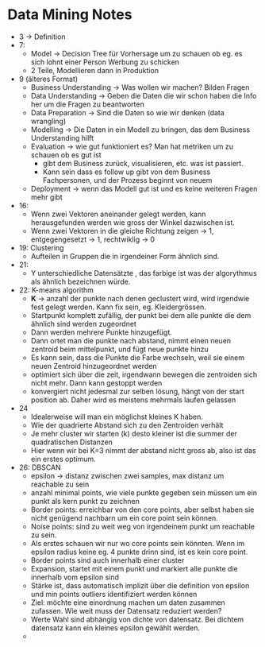 # Data Mining Notes

- 3 -> Definition
- 7: 
  - Model -> Decision Tree für Vorhersage um zu schauen ob eg. es sich lohnt einer Person Werbung zu schicken
  - 2 Teile, Modellieren dann in Produktion
- 9 (älteres Format)
  - Business Understanding -> Was wollen wir machen? Bilden Fragen
  - Data Understanding -> Geben die Daten die wir schon haben die Info her um die Fragen zu beantworten
  - Data Preparation -> Sind die Daten so wie wir denken (data wrangling)
  - Modelling -> Die Daten in ein Modell zu bringen, das dem Business Understanding hilft
  - Evaluation -> wie gut funktioniert es? Man hat metriken um zu schauen ob es gut ist
    - gibt dem Business zurück, visualisieren, etc. was ist passiert.
    - Kann sein dass es follow up gibt von dem Business Fachpersonen, und der Prozess beginnt von neuem
  -  Deployment -> wenn das Modell gut ist und es keine weiteren Fragen mehr gibt
-  16:
   -  Wenn zwei Vektoren aneinander gelegt werden, kann herausgefunden werden wie gross der Winkel dazwischen ist.
   -  Wenn zwei Vektoren in die gleiche Richtung zeigen -> 1, entgegengesetzt -> 1, rechtwiklig -> 0
-  19: Clustering
   -  Aufteilen in Gruppen die in irgendeiner Form ähnlich sind.
- 21:
  - Y unterschiedliche Datensätzte , das farbige ist was der algorythmus als ähnlich bezeichnen würde.
-  22: K-means algorithm
   -  **K** -> anzahl der punkte nach denen geclustert wird, wird irgendwie fest gelegt werden. Kann fix sein, eg.
      Kleidergrössen.
   -  Startpunkt komplett zufällig, der punkt bei dem alle punkte die dem ähnlich sind werden zugeordnet
   -  Dann werden mehrere Punkte hinzugefügt.
   -  Dann ortet man die punkte nach abstand, nimmt einen neuen zentroid beim mittelpunkt, und fügt neue punkte hinzu
   -  Es kann sein, dass die Punkte die Farbe wechseln, weil sie einem neuen Zentroid hinzugeordnet werden
   -  optimiert sich über die zeit, irgendwann bewegen die zentroiden sich nicht mehr. Dann kann gestoppt werden
   -  konvergiert nicht jedesmal zur selben lösung, hängt von der start position ab. Daher wird es meistens mehrmals laufen gelassen
-  24
   -  Idealerweise will man ein möglichst kleines K haben.
   -  Wie der quadrierte Abstand sich zu den Zentroiden verhält
   -  Je mehr cluster wir starten (k) desto kleiner ist die summer der quadratischen Distanzen
   -  Hier wenn wir bei K=3 nimmt der abstand nicht gross ab, also ist das ein erstes optimum.
- 26: DBSCAN
  - epsilon -> distanz zwischen zwei samples, max distanz um reachable zu sein
  - anzahl minimal points, wie viele punkte gegeben sein müssen um ein punkt als kern punkt zu zeichnen
  - Border points: erreichbar von den core points, aber selbst haben sie nicht genügend nachbarn um ein core point sein können.
  - Noise points: sind zu weit weg von irgendeinem punkt um reachable zu sein.
  - Als erstes schauen wir nur wo core points sein könnten. Wenn im epsilon radius keine eg. 4 punkte drinn sind, ist es kein core point.
  - Border points sind auch innerhalb einer cluster
  - Expansion, startet mit einem punkt und markiert alle punkte die innerhalb vom epsilon sind
  - Stärke ist, dass automatisch implizit über die definition von epsilon und min points outliers identifiziert werden können
  - Ziel: möchte eine einordnung machen um daten zusammen zufassen. Wie weit muss der Datensatz reduziert werden?
  - Werte Wahl sind abhängig von dichte von datensatz. Bei dichtem datensatz kann ein kleines epsilon gewählt werden.
  - 
